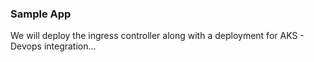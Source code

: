 ### Sample App
We will deploy the ingress controller along with a deployment for AKS - Devops integration...